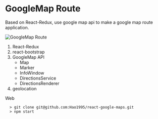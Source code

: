 # GoogleMap Route
Based on React-Redux, use google map api to make a google map route application.

![GoogleMap Route](https://github.com/Hao1995/Google-Maps/blob/master/google-maps.gif "GoogleMap Route")

1. React-Redux
2. react-bootstrap
3. GoogleMap API
   - Map
   - Marker
   - InfoWindow
   - DirectionsService
   - DirectionsRenderer
3. geolocation

Web
```
  > git clone git@github.com:Hao1995/react-google-maps.git
  > npm start
```